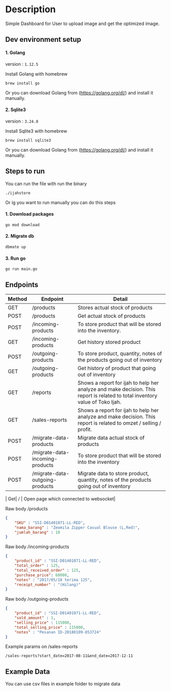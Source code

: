 # Description

Simple Dashboard for User to upload image and get the optimized image.

## Dev environment setup

#### 1. Golang

version : `1.12.5`

Install Golang with homebrew
```
brew install go
```

Or you can download Golang from (https://golang.org/dl/) and install it manually. 

#### 2. Sqlite3

version : `3.24.0`

Install Sqlite3 with homebrew
```
brew install sqlite3
```

Or you can download Golang from (https://golang.org/dl/) and install it manually. 

## Steps to run

You can run the file with run the binary
```
./ijahstore
```

Or ig you want to run manually you can do this steps

#### 1. Download packages


```
go mod download
```

#### 2. Migrate db
```
dbmate up
```

#### 3. Run go
```
go run main.go
```



## Endpoints

| Method  | Endpoint | Detail |
| ------------- | ------------- | ------------- | 
| GET | /products | Stores actual stock of products |  
| POST | /products| Get actual stock of products|
| POST | /incoming-products | To store product that will be stored into the inventory. |  
| GET | /incoming-products| Get history stored product |
| POST | /outgoing-products| To store product, quantity, notes of the products going out of inventory|
| GET | /outgoing-products | Get history of product that going out of inventory |  
| GET | /reports | Shows a report for ijah to help her analyze and make decision. This report is related to total inventory value of Toko Ijah.|  
| GET | /sales-reports | Shows a report for ijah to help her analyze and make decision. This report is related to omzet / selling / profit.|
| POST | /migrate-data-products| Migrate data actual stock of products|
| POST | /migrate-data-incoming-products| To store product that will be stored into the inventory|
| POST | /migrate-data-outgoing-products| Migrate data to store product, quantity, notes of the products going out of inventory|



| Get| / | Open page which connected to websocket|

Raw body /products
```json
{
	"SKU" : "SSI-D01401071-LL-RED",
	"nama_barang" : "Zeomila Zipper Casual Blouse (L,Red)",
	"jumlah_barang" : 10
}
```


Raw body /incoming-products
```json
{
	"product_id" : "SSI-D01401071-LL-RED",
	"total_order" : 125,
	"total_received_order" : 125,
	"purchase_price": 68000,
	"notes" : "2017/05/18 terima 125",
	"receipt_number" : "(Hilang)"
}
```

Raw body /outgoing-products
```json
{
	"product_id" : "SSI-D01401071-LL-RED",
	"sold_amount" : 1,
	"selling_price" : 115000,
	"total_selling_price" : 115000,
	"notes" : "Pesanan ID-20180109-853724"
}
```

Example params on /sales-reports
```
/sales-reports?start_date=2017-08-11&end_date=2017-12-11
```

## Example Data

You can use csv files in example folder to migrate data
